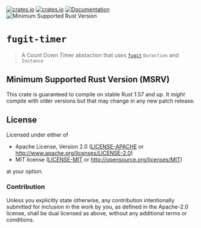 [![crates.io](https://img.shields.io/crates/d/fugit-timer.svg)](https://crates.io/crates/fugit-timer)
[![crates.io](https://img.shields.io/crates/v/fugit-timer.svg)](https://crates.io/crates/fugit-timer)
[![Documentation](https://docs.rs/fugit-timer/badge.svg)](https://docs.rs/fugit-timer)
![Minimum Supported Rust Version](https://img.shields.io/badge/rustc-1.57+-blue.svg)

# `fugit-timer`

>  A Count Down Timer abstaction that uses [`fugit`](https://crates.io/crates/fugit) `Duraction` and `Instance`

## Minimum Supported Rust Version (MSRV)

This crate is guaranteed to compile on stable Rust 1.57 and up. It *might*
compile with older versions but that may change in any new patch release.

## License

Licensed under either of

- Apache License, Version 2.0 ([LICENSE-APACHE](LICENSE-APACHE) or
  http://www.apache.org/licenses/LICENSE-2.0)
- MIT license ([LICENSE-MIT](LICENSE-MIT) or http://opensource.org/licenses/MIT)

at your option.

### Contribution

Unless you explicitly state otherwise, any contribution intentionally submitted
for inclusion in the work by you, as defined in the Apache-2.0 license, shall be
dual licensed as above, without any additional terms or conditions.

